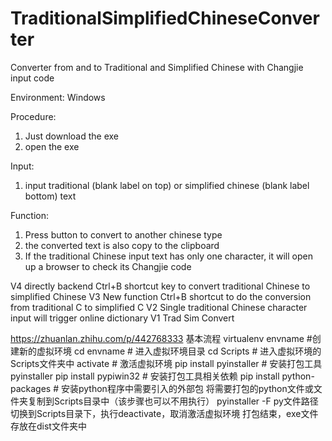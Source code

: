 # TraditionalSimplifiedChineseConverter
Converter from and to Traditional and Simplified Chinese with Changjie input code

Environment:
Windows

Procedure:
1. Just download the exe
2. open the exe

Input: 
1. input traditional (blank label on top) or simplified chinese (blank label bottom) text

Function:
1. Press button to convert to another chinese type
2. the converted text is also copy to the clipboard
3. If the traditional Chinese input text has only one character, it will open up a browser to check its Changjie code

V4 directly backend Ctrl+B shortcut key to convert traditional Chinese to simplified Chinese
V3 New function Ctrl+B shortcut to do the conversion from traditional C to simplified C
V2 Single traditional Chinese character input will trigger online dictionary
V1 Trad Sim Convert

https://zhuanlan.zhihu.com/p/442768333
基本流程
virtualenv envname #创建新的虚拟环境
cd envname # 进入虚拟环境目录
cd Scripts # 进入虚拟环境的Scripts文件夹中
activate # 激活虚拟环境
pip install pyinstaller # 安装打包工具pyinstaller
pip install pypiwin32 # 安装打包工具相关依赖
pip install python-packages # 安装python程序中需要引入的外部包
将需要打包的python文件或文件夹复制到Scripts目录中（该步骤也可以不用执行）
pyinstaller -F py文件路径
切换到Scripts目录下，执行deactivate，取消激活虚拟环境
打包结束，exe文件存放在dist文件夹中